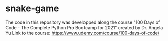 # snake-game


The code in this repository was developped along the course 
"100 Days of Code - The Complete Python Pro Bootcamp for 2021" created by Dr. Angela Yu
Link to the course: https://www.udemy.com/course/100-days-of-code/
